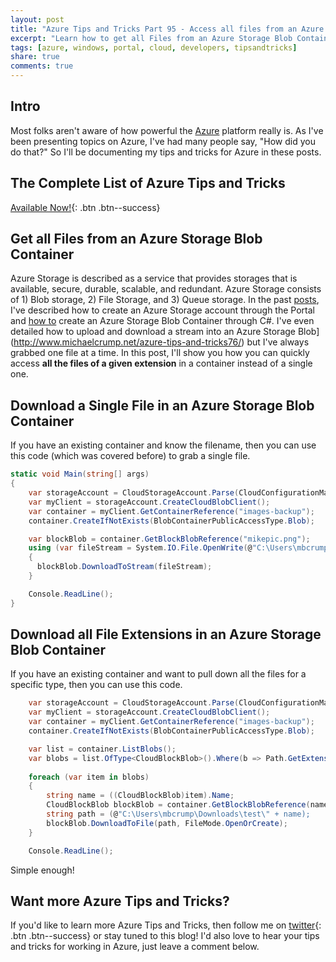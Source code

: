 ```yaml
---
layout: post
title: "Azure Tips and Tricks Part 95 - Access all files from an Azure Storage Blob Container"
excerpt: "Learn how to get all Files from an Azure Storage Blob Container"
tags: [azure, windows, portal, cloud, developers, tipsandtricks]
share: true
comments: true
---
```


## Intro

Most folks aren't aware of how powerful the [Azure](http://www.azure.com) platform really is. As I've been presenting topics on Azure, I've had many people say, "How did you do that?" So I'll be documenting my tips and tricks for Azure in these posts.

## The Complete List of Azure Tips and Tricks

[Available Now!](https://michaelcrump.net/azure-tips-and-tricks-complete-list/){: .btn .btn--success} 

## Get all Files from an Azure Storage Blob Container

Azure Storage is described as a service that provides storages that is available, secure, durable, scalable, and redundant. Azure Storage consists of 1) Blob storage, 2) File Storage, and 3) Queue storage. In the past [posts](http://www.michaelcrump.net/azure-tips-and-tricks74/), I've described how to create an Azure Storage account through the Portal and [how to](http://www.michaelcrump.net/azure-tips-and-tricks75/)  create an Azure Storage Blob Container through C#. I've even detailed how to upload and download a stream into an Azure Storage Blob](http://www.michaelcrump.net/azure-tips-and-tricks76/) but I've always grabbed one file at a time. In this post, I'll show you how you can quickly access **all the files of a given extension** in a container instead of a single one. 

## Download a Single File in an Azure Storage Blob Container

If you have an existing container and know the filename, then you can use this code (which was covered before) to grab a single file.

```csharp
static void Main(string[] args)
{
    var storageAccount = CloudStorageAccount.Parse(CloudConfigurationManager.GetSetting("StorageConnection"));
    var myClient = storageAccount.CreateCloudBlobClient();
    var container = myClient.GetContainerReference("images-backup");
    container.CreateIfNotExists(BlobContainerPublicAccessType.Blob);

    var blockBlob = container.GetBlockBlobReference("mikepic.png");
    using (var fileStream = System.IO.File.OpenWrite(@"C:\Users\mbcrump\Downloads\mikepic-backup.png"))
    {
      blockBlob.DownloadToStream(fileStream);
    }

    Console.ReadLine();
}
```

## Download all File Extensions in an Azure Storage Blob Container

If you have an existing container and want to pull down all the files for a specific type, then you can use this code.

```csharp
    var storageAccount = CloudStorageAccount.Parse(CloudConfigurationManager.GetSetting("StorageConnection"));
    var myClient = storageAccount.CreateCloudBlobClient();
    var container = myClient.GetContainerReference("images-backup");
    container.CreateIfNotExists(BlobContainerPublicAccessType.Blob);

    var list = container.ListBlobs();
    var blobs = list.OfType<CloudBlockBlob>().Where(b => Path.GetExtension(b.Name).Equals(".png")); 
    
    foreach (var item in blobs)
    {
        string name = ((CloudBlockBlob)item).Name;
        CloudBlockBlob blockBlob = container.GetBlockBlobReference(name);
        string path = (@"C:\Users\mbcrump\Downloads\test\" + name);
        blockBlob.DownloadToFile(path, FileMode.OpenOrCreate);
    }

    Console.ReadLine();
```

Simple enough!

## Want more Azure Tips and Tricks?

If you'd like to learn more Azure Tips and Tricks, then follow me on [twitter](http://twitter.com/mbcrump){: .btn .btn--success} or stay tuned to this blog! I'd also love to hear your tips and tricks for working in Azure, just leave a comment below. 